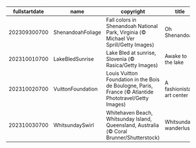 |fullstartdate|name|copyright|title|image|
|--|--|--|--|--|
202309300700|ShenandoahFoliage|Fall colors in Shenandoah National Park, Virginia (© Michael Ver Sprill/Getty Images)|Oh Shenandoah|![](/en-US/2023/10/202309300700ShenandoahFoliage.jpg)|
202310010700|LakeBledSunrise|Lake Bled at sunrise, Slovenia (© Rasica/Getty Images)|Awake to the lake|![](/en-US/2023/10/202310010700LakeBledSunrise.jpg)|
202310020700|VuittonFoundation|Louis Vuitton Foundation in the Bois de Boulogne, Paris, France (© Atlantide Phototravel/Getty Images)|A fashionista art center|![](/en-US/2023/10/202310020700VuittonFoundation.jpg)|
202310030700|WhitsundaySwirl|Whitehaven Beach, Whitsunday Island, Queensland, Australia (© Coral Brunner/Shutterstock)|Whitsunday wanderlust|![](/en-US/2023/10/202310030700WhitsundaySwirl.jpg)|
